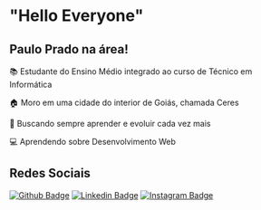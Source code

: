 # "Hello Everyone"

## Paulo Prado na área!

📚 Estudante do Ensino Médio integrado ao curso de Técnico em Informática

🏠 Moro em uma cidade do interior de Goiás, chamada Ceres

🚀 Buscando sempre aprender e evoluir cada vez mais

💻 Aprendendo sobre Desenvolvimento Web

## Redes Sociais

[![Github Badge](https://img.shields.io/badge/GitHub-100000?style=for-the-badge&logo=github&logoColor=white&link=https://github.com/PauloMAPrado)](https://github.com/PauloMAPrado)
[![Linkedin Badge](	https://img.shields.io/badge/LinkedIn-0077B5?style=for-the-badge&logo=linkedin&logoColor=white&link=https://www.linkedin.com/in/paulo-prado-25062004/)](https://www.linkedin.com/in/paulo-prado-25062004/)
[![Instagram Badge](https://img.shields.io/badge/Instagram-E4405F?style=for-the-badge&logo=instagram&logoColor=white&link=https://instagram.com/pauloprado.dev/)](https://instagram.com/pauloprado.dev/)
